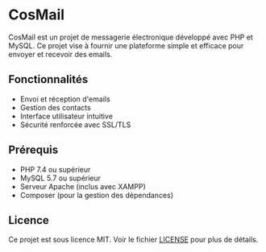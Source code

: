 # CosMail

CosMail est un projet de messagerie électronique développé avec PHP et MySQL. Ce projet vise à fournir une plateforme simple et efficace pour envoyer et recevoir des emails.

## Fonctionnalités

- Envoi et réception d'emails
- Gestion des contacts
- Interface utilisateur intuitive
- Sécurité renforcée avec SSL/TLS

## Prérequis

- PHP 7.4 ou supérieur
- MySQL 5.7 ou supérieur
- Serveur Apache (inclus avec XAMPP)
- Composer (pour la gestion des dépendances)

## Licence

Ce projet est sous licence MIT. Voir le fichier [LICENSE](LICENSE) pour plus de détails.
